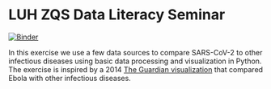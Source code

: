 # LUH ZQS Data Literacy Seminar 

[![Binder](https://mybinder.org/badge_logo.svg)](https://mybinder.org/v2/gh/markusstocker/zqs-data-literacy/HEAD?labpath=notebook.ipynb)

In this exercise we use a few data sources to compare SARS-CoV-2 to other infectious diseases using basic data processing and visualization in Python. The exercise is inspired by a 2014 [The Guardian visualization](https://www.theguardian.com/news/datablog/ng-interactive/2014/oct/15/visualised-how-ebola-compares-to-other-infectious-diseases) that compared Ebola with other infectious diseases.


